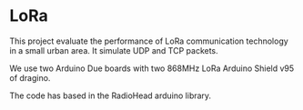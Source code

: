 # LoRa

This project evaluate the performance of LoRa communication technology in a small urban area. It simulate UDP and TCP packets.

We use two Arduino Due boards with two 868MHz LoRa Arduino Shield v95 of dragino.

The code has based in the RadioHead arduino library.
